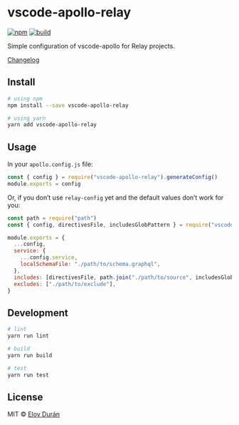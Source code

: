 # vscode-apollo-relay

[![npm](https://img.shields.io/npm/v/vscode-apollo-relay.svg)](https://www.npmjs.com/package/vscode-apollo-relay)
[![build](https://img.shields.io/travis/relay-tools/vscode-apollo-relay/master.svg)](https://travis-ci.org/relay-tools/vscode-apollo-relay/builds)

Simple configuration of vscode-apollo for Relay projects.

[Changelog](https://github.com/relay-tools/vscode-apollo-relay/blob/master/CHANGELOG.md)

## Install

```sh
# using npm
npm install --save vscode-apollo-relay

# using yarn
yarn add vscode-apollo-relay
```

## Usage

In your `apollo.config.js` file:

```js
const { config } = require("vscode-apollo-relay").generateConfig()
module.exports = config
```

Or, if you don’t use `relay-config` yet and the default values don’t work for you:

```js
const path = require("path")
const { config, directivesFile, includesGlobPattern } = require("vscode-apollo-relay").generateConfig()

module.exports = {
  ...config,
  service: {
    ...config.service,
    localSchemaFile: "./path/to/schema.graphql",
  },
  includes: [directivesFile, path.join("./path/to/source", includesGlobPattern)],
  excludes: ["./path/to/exclude"],
}
```

## Development

```sh
# lint
yarn run lint

# build
yarn run build

# test
yarn run test
```

## License

MIT © [Eloy Durán](https://github.com/alloy)
